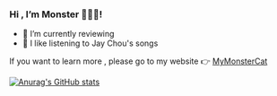 ### Hi , I’m Monster 🦸🏻‍♂️!

- 🌱 I’m currently reviewing
- 🎵 I like listening to Jay Chou's songs

If you want to learn more , please go to my website 👉 [MyMonsterCat](https://www.monstercat.cn)

[![Anurag's GitHub stats](https://github-readme-stats.vercel.app/api?username=mymonstercat&show_icons=true&bg_color=00000000)](https://github.com/anuraghazra/github-readme-stats)
